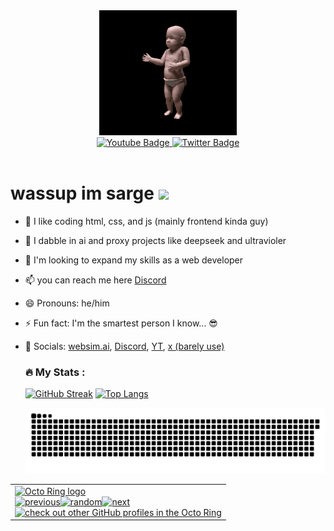 <div id="header" align="center">
  <img src="baby.gif" width="auto" height="auto"/>
  <div id="badges">
  <a href="https://youtube.com/@QUA-SUM">
    <img src="https://img.shields.io/badge/YouTube-red?style=for-the-badge&logo=youtube&logoColor=white" alt="Youtube Badge"/>
  </a>
  <a href="https://x.com/D4373305294416">
    <img src="https://img.shields.io/badge/Twitter-grey?style=for-the-badge&logo=x&logoColor=white" alt="Twitter Badge"/>
  </a>
</div>
  <img src="https://komarev.com/ghpvc/?username=TheAlphaLeopard&style=flat-square&color=blue" alt=""/>
</div>

<h1>
  wassup im sarge
  <img src="https://media.giphy.com/media/hvRJCLFzcasrR4ia7z/giphy.gif" width="30px"/>
</h1>


- 👀 I like coding html, css, and js (mainly frontend kinda guy)
- 🌱 I dabble in ai and proxy projects like deepseek and ultravioler
- 💞️ I'm looking to expand my skills as a web developer
- 📫 you can reach me here [Discord](https://discord.com/users/835563638722920469)
- 😄 Pronouns: he/him
- ⚡ Fun fact: I'm the smartest person I know... 😎
- 💬 Socials:  [websim.ai](https://websim.ai/@sargeslaughter), [Discord](https://discord.com/users/835563638722920469), [YT](https://www.youtube.com/@QUA-SUM), [x (barely use)](https://x.com/D4373305294416)

  ### :fire: My Stats :
  [![GitHub Streak](https://github-readme-streak-stats.herokuapp.com?user=TheAlphaLeopard&theme=midnight-purple)](https://git.io/streak-stats)
  [![Top Langs](https://github-readme-stats.vercel.app/api/top-langs/?username=TheAlphaLeopard&layout=compact&theme=vision-friendly-dark)](https://github.com/anuraghazra/github-readme-stats)

  <img src="contr.svg" width="auto" height="auto"/>

  
<table><tbody><tr><td><a href="https://octo-ring.com/"><img src="https://octo-ring.com/static/img/widget/top.png" width="99%" alt="Octo Ring logo" align="top"></a><br><a href="https://octo-ring.com/p/TheAlphaLeopard/prev"><img src="https://octo-ring.com/static/img/widget/prev.png" width="33%" alt="previous" align="top" title="previous profile"></a><a href="https://octo-ring.com/p/TheAlphaLeopard/random"><img src="https://octo-ring.com/static/img/widget/random.png" width="33%" alt="random" align="top" title="random profile"></a><a href="https://octo-ring.com/p/TheAlphaLeopard/next"><img src="https://octo-ring.com/static/img/widget/next.png" width="33%" alt="next" align="top" title="next profile"></a><br><a href="https://octo-ring.com/"><img src="https://octo-ring.com/static/img/widget/bottom.png" width="99%" alt="check out other GitHub profiles in the Octo Ring" align="top"></a></td></tr></tbody></table>


<!---
TheAlphaLeopard/TheAlphaLeopard is a ✨ special ✨ repository because its `README.md` (this file) appears on your GitHub profile.
You can click the Preview link to take a look at your changes.
--->
